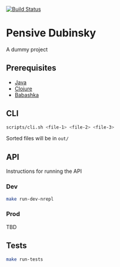 [![Build Status](https://travis-ci.com/sansarip/pensive-dubinsky.svg?branch=main)](https://travis-ci.com/sansarip/pensive-dubinsky)

# Pensive Dubinsky

A dummy project

## Prerequisites

* [Java](https://openjdk.java.net/install/)
* [Clojure](https://clojure.org/guides/getting_started)
* [Babashka](https://github.com/babashka/babashka)

## CLI

```sh
scripts/cli.sh <file-1> <file-2> <file-3>
```

Sorted files will be in `out/`

## API

Instructions for running the API

### Dev

```sh
make run-dev-nrepl
```

### Prod

TBD

## Tests

```sh
make run-tests
```